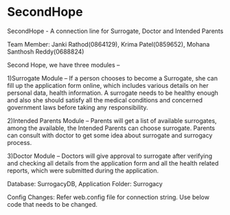# SecondHope
SecondHope - A connection line for Surrogate, Doctor and Intended Parents

Team Member: Janki Rathod(0864129), Krima Patel(0859652), Mohana Santhosh Reddy(0688824)

Second Hope, we have three modules –

1)Surrogate Module – If a person chooses to become a Surrogate, she can fill up the application form online, which includes various details on her personal data, health information. A surrogate needs to be healthy enough and also she should satisfy all the medical conditions and concerned government laws before taking any responsibility.

2)Intended Parents Module – Parents will get a list of available surrogates, among the available, the Intended Parents can choose surrogate. Parents can consult with doctor to get some idea about surrogate and surrogacy process.

3)Doctor Module – Doctors will give approval to surrogate after verifying and checking all details from the application form and all the health related reports, which were submitted during the application.

Database: SurrogacyDB, Application Folder: Surrogacy

Config Changes: Refer web.config file for connection string. Use below code that needs to be changed.

